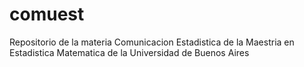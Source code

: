 # comuest
Repositorio de la materia Comunicacion Estadistica de la Maestria en Estadistica Matematica de la Universidad de Buenos Aires
